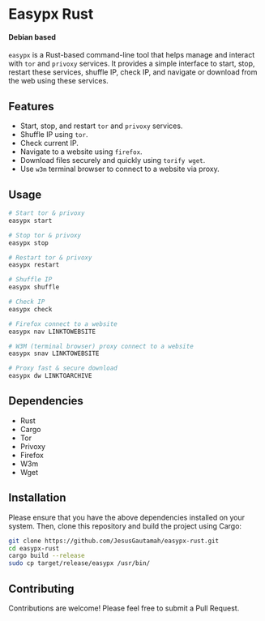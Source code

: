 # Easypx Rust
#### Debian based
`easypx` is a Rust-based command-line tool that helps manage and interact with `tor` and `privoxy` services. It provides a simple interface to start, stop, restart these services, shuffle IP, check IP, and navigate or download from the web using these services.

## Features

- Start, stop, and restart `tor` and `privoxy` services.
- Shuffle IP using `tor`.
- Check current IP.
- Navigate to a website using `firefox`.
- Download files securely and quickly using `torify wget`.
- Use `w3m` terminal browser to connect to a website via proxy.

## Usage

```bash
# Start tor & privoxy
easypx start

# Stop tor & privoxy
easypx stop

# Restart tor & privoxy
easypx restart

# Shuffle IP
easypx shuffle

# Check IP
easypx check

# Firefox connect to a website
easypx nav LINKTOWEBSITE

# W3M (terminal browser) proxy connect to a website
easypx snav LINKTOWEBSITE

# Proxy fast & secure download
easypx dw LINKTOARCHIVE
```

## Dependencies
- Rust
- Cargo
- Tor
- Privoxy
- Firefox
- W3m
- Wget

## Installation

Please ensure that you have the above dependencies installed on your system. Then, clone this repository and build the project using Cargo:

```bash
git clone https://github.com/JesusGautamah/easypx-rust.git
cd easypx-rust
cargo build --release
sudo cp target/release/easypx /usr/bin/
```

## Contributing
Contributions are welcome! Please feel free to submit a Pull Request.